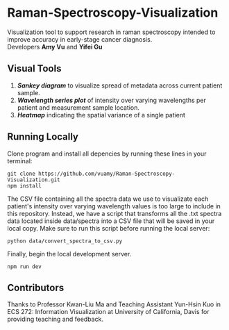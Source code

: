 # Raman-Spectroscopy-Visualization
Visualization tool to support research in raman spectroscopy intended to improve accuracy in early-stage cancer diagnosis.\
Developers **Amy Vu** and **Yifei Gu**

## Visual Tools
1. ***Sankey diagram*** to visualize spread of metadata across current patient sample.
2. ***Wavelength series plot*** of intensity over varying wavelengths per patient and measurement sample location.
3. ***Heatmap*** indicating the spatial variance of a single patient

## Running Locally
Clone program and install all depencies by running these lines in your terminal:
```
git clone https://github.com/vuamy/Raman-Spectroscopy-Visualization.git
npm install
```
The CSV file containing all the spectra data we use to visualizate each patient's intensity over varying wavelength values is too large to include in this repository. Instead, we have a script that transforms all the .txt spectra data located inside data/spectra into a CSV file that will be saved in your local copy. Make sure to run this script before running the local server:
```
python data/convert_spectra_to_csv.py
```
Finally, begin the local development server.
```
npm run dev
```

## Contributors
Thanks to Professor Kwan-Liu Ma and Teaching Assistant Yun-Hsin Kuo in ECS 272: Information Visualization at University of California, Davis for providing teaching and feedback.
